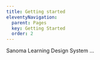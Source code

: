```yaml
---
title: Getting started
eleventyNavigation:
  parent: Pages
  key: Getting Started
  order: 2
---
```


Sanoma Learning Design System ...

<my-element></my-element>

